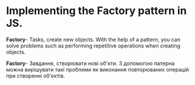 # Implementing the Factory pattern in JS.

**Factory**- Tasks, create new objects. With the help of a pattern, you can
solve problems such as performing repetitive operations when creating objects.

**Factory**- Завдання, створювати нові об'кти. З допомогою патерна можна
вирішувати такі проблеми як виконання повторюваних операцій при створенні
об'єктів.
